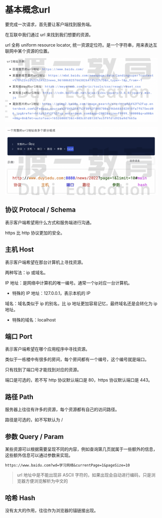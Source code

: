 # 基本概念url

要完成一次请求，首先要让客户端找到服务端。

在互联中我们通过 url 来找到我们想要的资源。

url 全称 uniform resource locator, 统一资源定位符。是一个字符串，用来表达互联网中某个资源的位置。

![alt text](image.png)

![alt text](image-1.png)

## 协议 Protocal / Schema

表示客户端希望用什么方式和服务端进行沟通。

https 比 http 协议更加的安全。

## 主机 Host

表示客户端希望在那台计算机上寻找资源。

两种写法：ip 或域名。

IP 地址：是网络中计算机的唯一编号。通常一个ip对应一台计算机。

- 特殊的 IP 地址：127.0.0.1，表示本机的 IP

域名：域名类似于 ip 的别名，比 ip 地址更加容易记忆，最终域名还是会转化为 ip 地址。

- 特殊的域名：localhost

## 端口 Port

表示客户端希望在哪个应用程序中寻找资源。

类似于一栋楼中有很多的房间，每个房间都有一个编号，这个编号就是端口。

只有找到了端口号才能找到对应的资源。

端口是可选的，若不写 http 协议默认端口是 80，https 协议默认端口是 443。

## 路径 Path

服务器上往往有许多的资源，每个资源都有自己的访问路径。

路径是可选的，如不写默认为 /

## 参数 Query / Param

某些资源可以根据需要呈现不同的内容，例如查询第几页就属于一些额外的信息，这些额外信息可以通过参数来实现。

`https://www.baidu.com?wd=学习网络&currentPage=1&pageSize=10`

> url 地址中是不能出现非 ASCII 字符的，如果出现会自动进行编码，只是浏览器方便浏览解析为中文的

## 哈希 Hash

没有太大的作用，往往作为浏览器的锚链接出现。
